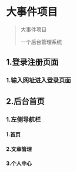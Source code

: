 # 大事件项目

> 大事件项目
>
> 一个后台管理系统

## 1.登录注册页面

### 1.输入网址进入登录页面

## 2.后台首页

### 1.左侧导航栏

#### 1.首页

#### 2.文章管理

#### 3.个人中心